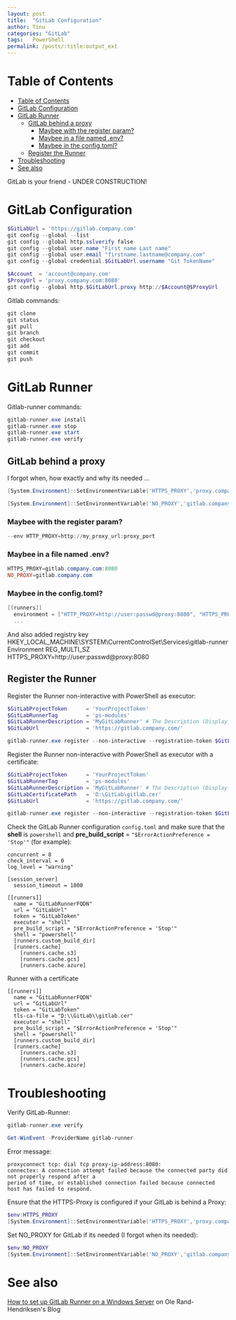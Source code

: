 ```yaml
---
layout: post
title:  "GitLab Configuration"
author: Tinu
categories: "GitLab"
tags:   PowerShell
permalink: /posts/:title:output_ext
---
```


# Table of Contents

- [Table of Contents](#table-of-contents)
- [GitLab Configuration](#gitlab-configuration)
- [GitLab Runner](#gitlab-runner)
  - [GitLab behind a proxy](#gitlab-behind-a-proxy)
    - [Maybee with the register param?](#maybee-with-the-register-param)
    - [Maybee in a file named .env?](#maybee-in-a-file-named-env)
    - [Maybee in the config.toml?](#maybee-in-the-configtoml)
  - [Register the Runner](#register-the-runner)
- [Troubleshooting](#troubleshooting)
- [See also](#see-also)

GitLab is your friend - UNDER CONSTRUCTION!

# GitLab Configuration

````powershell
$GitLabUrl = 'https://gitlab.company.com'
git config --global --list
git config --global http.sslverify false
git config --global user.name "First name Last name"
git config --global user.email "firstname.lastname@company.com"
git config --global credential.$GitLabUrl.username "Git TokenName"
````

````powershell
$Account  = 'account@company.com'
$ProxyUrl = 'proxy.company.com:8080'
git config --global http.$GitLabUrl.proxy http://$Account@$ProxyUrl
````

Gitlab commands:

````powershell
git clone
git status
git pull
git branch
git checkout
git add
git commit
git push
````

# GitLab Runner

Gitlab-runner commands:

````powershell
gitlab-runner.exe install
gitlab-runner.exe stop
gitlab-runner.exe start
gitlab-runner.exe verify
````

## GitLab behind a proxy

I forgot when, how exactly and why its needed ...

````powershell
[System.Environment]::SetEnvironmentVariable('HTTPS_PROXY','proxy.company.com:8080',[System.EnvironmentVariableTarget]::Machine)
````

````powershell
[System.Environment]::SetEnvironmentVariable('NO_PROXY','gitlab.company.com',[System.EnvironmentVariableTarget]::Machine)
````

### Maybee with the register param?

````powershell
--env HTTP_PROXY=http://my_proxy_url:proxy_port
````

### Maybee in a file named .env?

````powershell
HTTPS_PROXY=gitlab.company.com:8080
NO_PROXY=gitlab.company.com
````

### Maybee in the config.toml?

````powershell
[[runners]]
  environment = ["HTTP_PROXY=http://user:passwd@proxy:8080", "HTTPS_PROXY=http://user:passwd@proxy:8080"]
  ...
````

And also added registry key HKEY_LOCAL_MACHINE\SYSTEM\CurrentControlSet\Services\gitlab-runner
Environment    REG_MULTI_SZ    HTTPS_PROXY=http://user:passwd@proxy:8080


## Register the Runner

Register the Runner non-interactive with PowerShell as executor:

````powershell
$GitLabProjectToken      = 'YourProjectToken'
$GitLabRunnerTag         = 'ps-modules'
$GitLabRunnerDescription = 'MyGitLabRunner' # The Description (Display name) in GitLab under CI/CD Settings, Runners
$GitLabUrl               = 'https://gitlab.company.com/'

gitlab-runner.exe register --non-interactive --registration-token $GitLabProjectToken --url $GitLabUrl --shell powershell --executor shell --tag-list $GitLabRunnerTag --description $GitLabRunnerDescription
````

Register the Runner non-interactive with PowerShell as executor with a certificate:

````powershell
$GitLabProjectToken      = 'YourProjectToken'
$GitLabRunnerTag         = 'ps-modules'
$GitLabRunnerDescription = 'MyGitLabRunner' # The Description (Display name) in GitLab under CI/CD Settings, Runners
$GitLabCertificatePath   = 'D:\GitLab\gitlab.cer'
$GitLabUrl               = 'https://gitlab.company.com/'

gitlab-runner.exe register --non-interactive --registration-token $GitLabProjectToken --url $GitLabUrl --shell powershell --executor shell --tag-list $GitLabRunnerTag --description $GitLabRunnerDescription --tls-ca-file $GitLabCertificatePath
````

Check the GitLab Runner configuration ````config.toml```` and make sure that the **shell** is ````powershell```` and **pre_build_script** = ````"$ErrorActionPreference = 'Stop'"```` (for example): 

````
concurrent = 8
check_interval = 0
log_level = "warning"
 
[session_server]
  session_timeout = 1800
 
[[runners]]
  name = "GitLabRunnerFQDN"
  url = "GitLabUrl"
  token = "GitLabToken"
  executor = "shell"
  pre_build_script = "$ErrorActionPreference = 'Stop'"
  shell = "powershell"
  [runners.custom_build_dir]
  [runners.cache]
    [runners.cache.s3]
    [runners.cache.gcs]
    [runners.cache.azure]
````

Runner with a certificate

````
[[runners]]
  name = "GitLabRunnerFQDN"
  url = "GitLabUrl"
  token = "GitLabToken"
  tls-ca-file = "D:\\GitLab\\gitlab.cer"
  executor = "shell"
  pre_build_script = "$ErrorActionPreference = 'Stop'"
  shell = "powershell"
  [runners.custom_build_dir]
  [runners.cache]
    [runners.cache.s3]
    [runners.cache.gcs]
    [runners.cache.azure]
````

# Troubleshooting

Verify GitLab-Runner:

````powershell
gitlab-runner.exe verify

Get-WinEvent -ProviderName gitlab-runner
````

Error message:

````
proxyconnect tcp: dial tcp proxy-ip-address:8080:
connectex: A connection attempt failed because the connected party did not properly respond after a
period of time, or established connection failed because connected host has failed to respond.
````

Ensure that the HTTPS-Proxy is configured if your GitLab is behind a Proxy:

````powershell
$env:HTTPS_PROXY
[System.Environment]::SetEnvironmentVariable('HTTPS_PROXY','proxy.company.com:8080',[System.EnvironmentVariableTarget]::Machine)
````

Set NO_PROXY for GitLab if its needed (I forgot when its needed):

````powershell
$env:NO_PROXY
[System.Environment]::SetEnvironmentVariable('NO_PROXY','gitlab.company.com',[System.EnvironmentVariableTarget]::Machine)
````

# See also

[How to set up GitLab Runner on a Windows Server](https://www.randriksen.net/powershell/2023/10/27/windows-gitlab-runner-setup.html) on Ole Rand-Hendriksen's Blog

